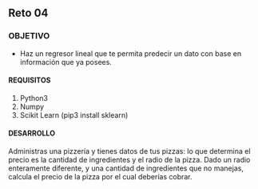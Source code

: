 ## Reto 04

### OBJETIVO 
 - Haz un regresor lineal que te permita predecir un dato con base en información que ya posees.

#### REQUISITOS 
1. Python3
2. Numpy
3. Scikit Learn (pip3 install sklearn)

#### DESARROLLO
Administras una pizzería y tienes datos de tus pizzas: lo que determina el precio es la cantidad de ingredientes y el radio de la pizza. Dado un radio enteramente diferente, y una cantidad de ingredientes que no manejas, calcula el precio de la pizza por el cual deberías cobrar. 